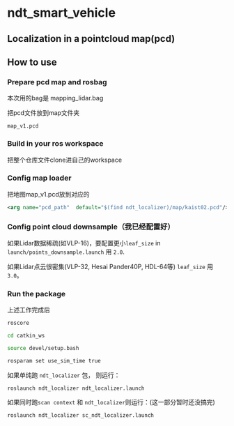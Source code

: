 # ndt_smart_vehicle

## Localization in a pointcloud map(pcd)

## How to use

### Prepare pcd map and rosbag
 本次用的bag是 mapping_lidar.bag

把pcd文件放到map文件夹

```
map_v1.pcd 
```

### Build in your ros workspace
把整个仓库文件clone进自己的workspace

### Config map loader
把地图map_v1.pcd放到对应的

```xml
<arg name="pcd_path"  default="$(find ndt_localizer)/map/kaist02.pcd"/>
```
### Config point cloud downsample（我已经配置好）

如果Lidar数据稀疏(如VLP-16)，要配置更小`leaf_size` in `launch/points_downsample.launch` 用 `2.0`. 

如果Lidar点云很密集(VLP-32, Hesai Pander40P, HDL-64等)
 `leaf_size` 用 `3.0`。


### Run the package
上述工作完成后
```bash
roscore

cd catkin_ws

source devel/setup.bash

rosparam set use_sim_time true
```
如果单纯跑 `ndt_localizer` 包， 则运行：
```
roslaunch ndt_localizer ndt_localizer.launch
```
如果同时跑`scan context` 和 `ndt_localizer`则运行：(这一部分暂时还没搞完)
```
roslaunch ndt_localizer sc_ndt_localizer.launch
```

